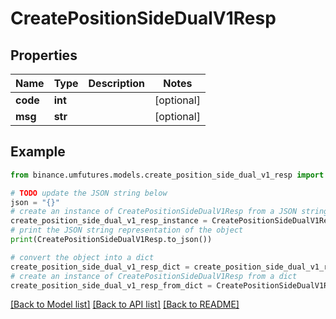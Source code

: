 # CreatePositionSideDualV1Resp


## Properties

Name | Type | Description | Notes
------------ | ------------- | ------------- | -------------
**code** | **int** |  | [optional] 
**msg** | **str** |  | [optional] 

## Example

```python
from binance.umfutures.models.create_position_side_dual_v1_resp import CreatePositionSideDualV1Resp

# TODO update the JSON string below
json = "{}"
# create an instance of CreatePositionSideDualV1Resp from a JSON string
create_position_side_dual_v1_resp_instance = CreatePositionSideDualV1Resp.from_json(json)
# print the JSON string representation of the object
print(CreatePositionSideDualV1Resp.to_json())

# convert the object into a dict
create_position_side_dual_v1_resp_dict = create_position_side_dual_v1_resp_instance.to_dict()
# create an instance of CreatePositionSideDualV1Resp from a dict
create_position_side_dual_v1_resp_from_dict = CreatePositionSideDualV1Resp.from_dict(create_position_side_dual_v1_resp_dict)
```
[[Back to Model list]](../README.md#documentation-for-models) [[Back to API list]](../README.md#documentation-for-api-endpoints) [[Back to README]](../README.md)


